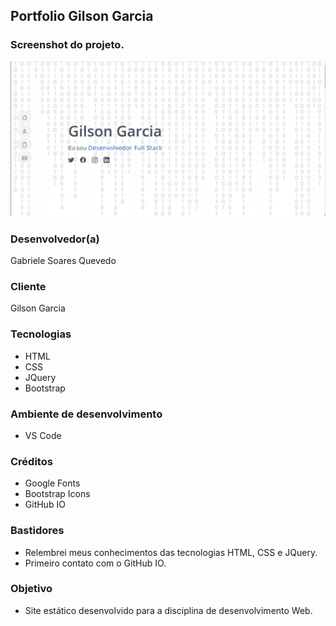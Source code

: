 ## Portfolio Gilson Garcia

### Screenshot do projeto.
![screenshot](./screen.png)

### Desenvolvedor(a)
Gabriele Soares Quevedo

### Cliente
Gilson Garcia

### Tecnologias
- HTML
- CSS
- JQuery
- Bootstrap

### Ambiente de desenvolvimento
- VS Code

### Créditos
- Google Fonts
- Bootstrap Icons
- GitHub IO

### Bastidores
- Relembrei meus conhecimentos das tecnologias HTML, CSS e JQuery.
- Primeiro contato com o GitHub IO.

### Objetivo
- Site estático desenvolvido para a disciplina de desenvolvimento Web.

